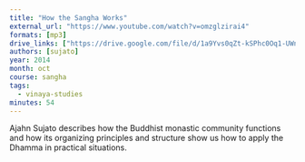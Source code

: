 ```yaml
---
title: "How the Sangha Works"
external_url: "https://www.youtube.com/watch?v=omzglzirai4"
formats: [mp3]
drive_links: ["https://drive.google.com/file/d/1a9Yvs0qZt-kSPhc0Oq1-UWnrzWpdPYX7/view?usp=drivesdk"]
authors: [sujato]
year: 2014
month: oct
course: sangha
tags:
  - vinaya-studies
minutes: 54
---
```


Ajahn Sujato describes how the Buddhist monastic community functions and how its organizing principles and structure show us how to apply the Dhamma in practical situations.
